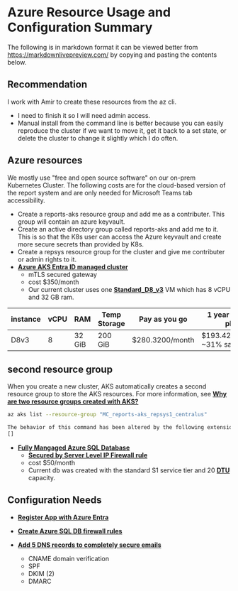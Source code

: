 # Azure Resource Usage and Configuration Summary

The following is in markdown format it can be viewed better from <https://markdownlivepreview.com/> by copying and pasting the contents below.

## Recommendation

I work with Amir to create these resources from the az cli.
- I need to finish it so I will need admin access.
- Manual install from the command line is better because you can easily reproduce the cluster if we want to move it, get it back to a set state, or delete the cluster to change it slightly which I do often. 

## Azure resources

We mostly use "free and open source software" on our on-prem Kubernetes Cluster.  The following costs are for the cloud-based version of the report system and are only needed for Microsoft Teams tab accessibility.

- Create a reports-aks resource group and add me as a contributer. This group will contain an azure keyvault.
- Create an active directory group called reports-aks and add me to it. This is so that the K8s user can access the Azure keyvault and create more secure secrets than provided by K8s.
- Create a repsys resource group for the cluster and give me contributer or admin rights to it.
- **[Azure AKS Entra ID managed cluster](https://learn.microsoft.com/en-us/azure/aks/enable-authentication-microsoft-entra-id)**
  - mTLS secured gateway
  - cost $350/month
  - Our current cluster uses one **[Standard_D8_v3](https://learn.microsoft.com/en-us/azure/virtual-machines/sizes/general-purpose/dv3-series?tabs=sizebasic)** VM which has 8 vCPU and 32 GB ram.

| instance | vCPU | RAM    | Temp Storage | Pay as you go   | 1 year savings plan          | 3 year savings plan          | Spot                        |
|----------|------|--------|--------------|-----------------|------------------------------|------------------------------|-----------------------------|
| D8v3     | 8    | 32 GiB | 200 GiB      | $280.3200/month | $193.4208/month ~31% savings | $131.7504/month ~53% savings | $39.2448/month ~85% savings |

## second resource group

When you create a new cluster, AKS automatically creates a second resource group to store the AKS resources. For more information, see **[Why are two resource groups created with AKS?](https://learn.microsoft.com/en-us/azure/aks/faq#why-are-two-resource-groups-created-with-aks)**

```bash
az aks list --resource-group "MC_reports-aks_repsys1_centralus"

The behavior of this command has been altered by the following extension: aks-preview
[]

```

- **[Fully Mangaged Azure SQL Database](https://learn.microsoft.com/en-us/sql/sql-server/sql-docs-navigation-guide?view=sql-server-ver16#applies-to)**
  - **[Secured by Server Level IP Firewall rule](https://learn.microsoft.com/en-us/azure/azure-sql/database/firewall-create-server-level-portal-quickstart?view=azuresql)**
  - cost $50/month
  - Current db was created with the standard S1 service tier and 20 **[DTU](https://learn.microsoft.com/en-us/azure/azure-sql/database/service-tiers-dtu?view=azuresql#database-transaction-units-dtus)** capacity.


## Configuration Needs

- **[Register App with Azure Entra](https://auth0.com/docs/authenticate/identity-providers/enterprise-identity-providers/azure-active-directory/v2)**

- **[Create Azure SQL DB firewall rules](https://learn.microsoft.com/en-us/azure/azure-sql/database/firewall-create-server-level-portal-quickstart?view=azuresql)**

- **[Add 5 DNS records to completely secure emails](https://help.mailtrap.io/article/79-dns-records#why)**

  - CNAME domain verification
  - SPF
  - DKIM (2)
  - DMARC
